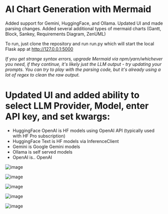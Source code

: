 
# AI Chart Generation with Mermaid

Added support for Gemini, HuggingFace, and Ollama. Updated UI and made parsing changes.  Added several additional types of mermaid charts (Gantt, Block, Sankey, Requirements Diagram, ZenUML)

To run, just clone the repository and run run.py which will start the local Flask app at http://127.0.0.1:5000

_If you get strange syntax errors, upgrade Mermaid via npm/yarn/whichever you need, if they continue, it's likely just the LLM output - try updating your prompts.  You can try to play with the parsing code, but it's already using a lot of regex to clean the raw output._


# Updated UI and added ability to select LLM Provider, Model, enter API key, and set kwargs:

- HuggingFace OpenAI is HF models using OpenAI API (typically used with HF Pro subscription)
- HuggingFace Text is HF models via InferenceClient
- Gemini is Google Gemini models
- Ollama is self served models
- OpenAI is.. OpenAI

![image](https://github.com/user-attachments/assets/37adae7d-e680-4e94-8cc8-b029f7c25706)




![image](https://github.com/user-attachments/assets/fe1f3d45-fedf-4a9e-9236-4a1ae452ed26)




![image](https://github.com/user-attachments/assets/8026ef2c-4284-415c-a9ee-907d083bdde3)


![image](https://github.com/user-attachments/assets/c671e803-fd5b-4938-910d-99290b58d806)

![image](https://github.com/user-attachments/assets/7a5c7b03-fcfd-4476-a7bf-7393743cd3a1)

